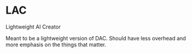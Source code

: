 # LAC
Lightweight AI Creator

Meant to be a lightweight version of DAC. Should have less overhead and more emphasis on the things that matter.
